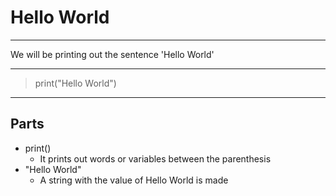 # Hello World

---

We will be printing out the sentence 'Hello World'

---

> print("Hello World")

---
## Parts
 - print()
    - It prints out words or variables between the parenthesis
 - "Hello World"
    - A string with the value of Hello World is made